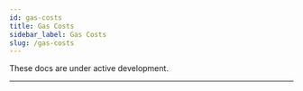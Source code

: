 ```yaml
---
id: gas-costs
title: Gas Costs
sidebar_label: Gas Costs
slug: /gas-costs
---
```


These docs are under active development.

---
